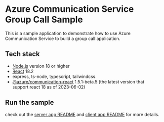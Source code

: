 # Azure Communication Service Group Call Sample

This is a sample application to demonstrate how to use Azure Communication Service to build a group call application.

## Tech stack

- [Node.js](https://nodejs.org/en/download/) version 18 or higher
- [React](https://reactjs.org/) 18.2
- express, ts-node, typescript, tailwindcss
- [@azure/communication-react](https://www.npmjs.com/package/@azure/communication-react/v/1.5.1-beta.5) 1.5.1-beta.5 (the latest version that support react 18 as of 2023-06-02)

## Run the sample

check out the [server app README](./server/README.md) and [client app README](./client/README.md) for more details.
